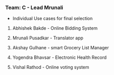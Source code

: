 ### Team: C - Lead Mrunali
- Individual Use cases for final selection
1. Abhishek Bakde - Online Bidding System

2. Mrunali Pusadkar - Translator app

3. Akshay Gulhane - smart Grocery List Manager 

4. Yogendra Bhavsar - Electronic Health Record

5. Vishal Rathod - Online voting system
